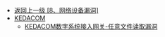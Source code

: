 - [返回上一级 [8、网络设备漏洞]](/8、网络设备漏洞)
- [KEDACOM](/8、网络设备漏洞/KEDACOM/)
  - [KEDACOM数字系统接入网关-任意文件读取漏洞](/8、网络设备漏洞/KEDACOM/KEDACOM数字系统接入网关-任意文件读取漏洞.md)
